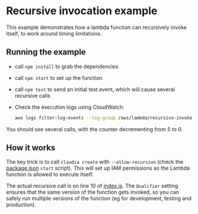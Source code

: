 # Recursive invocation example

This example demonstrates how a lambda function can recursively invoke itself, to work around timing limitations. 

## Running the example

* call `npm install` to grab the dependencies
* call `npm start` to set up the function
* call `npm test` to send an initial test event, which will cause several recursive calls
* Check the execution logs using CloudWatch:
  
  ```bash
  aws logs filter-log-events --log-group /aws/lambda/recursive-invoke | grep received
  ```
  
You should see several calls, with the counter decrementing from 5 to 0.

## How it works

The key trick is to call `claudia create` with `--allow-recursion` (check the [package.json](package.json) `start` script). This will set up IAM permissions so the Lambda function is allowed to execute itself. 

The actual recursive call is on line 10 of [index.js](index.js). The `Qualifier` setting ensures that the same version of the function gets invoked, so you can safely run multiple versions of the function (eg for development, testing and production). 


